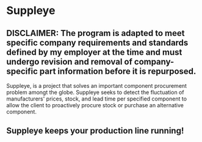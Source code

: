 # Suppleye
## DISCLAIMER: The program is adapted to meet specific company requirements and standards defined by my employer at the time and must undergo revision and removal of company-specific part information before it is repurposed.

Suppleye, is a project that solves an important component procurement problem amongt the globe. Suppleye seeks to detect the fluctuation of manufacturers' prices, stock, and lead time per specified component to allow the client to proactively procure stock or purchase an alternative component.

## Suppleye keeps your production line running!
